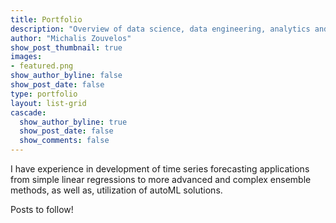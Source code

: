 ```yaml
---
title: Portfolio
description: "Overview of data science, data engineering, analytics and machine learning projects and experience."
author: "Michalis Zouvelos"
show_post_thumbnail: true
images:
- featured.png
show_author_byline: false
show_post_date: false
type: portfolio
layout: list-grid 
cascade:    
  show_author_byline: true
  show_post_date: false
  show_comments: false
---
```


I have experience in development of time series forecasting applications from simple linear regressions to more advanced and complex ensemble methods, as well as, utilization of autoML solutions.

Posts to follow!
